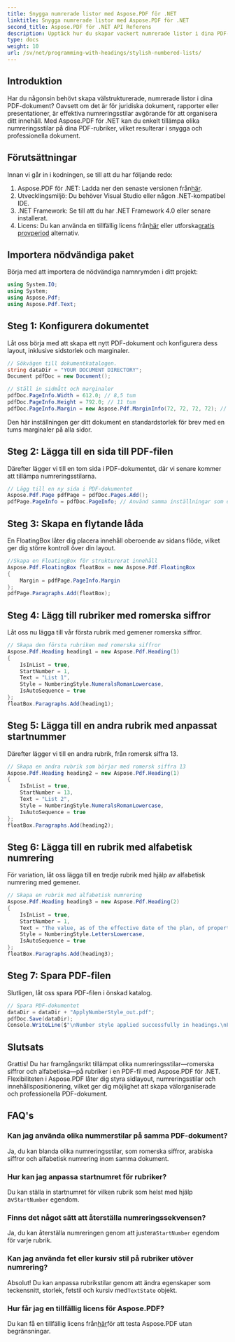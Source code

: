 ```yaml
---
title: Snygga numrerade listor med Aspose.PDF för .NET
linktitle: Snygga numrerade listor med Aspose.PDF för .NET
second_title: Aspose.PDF för .NET API Referens
description: Upptäck hur du skapar vackert numrerade listor i dina PDF-dokument med Aspose.PDF för .NET. Den här guiden leder dig genom processen att tillämpa olika numreringsstilar – som romerska siffror.
type: docs
weight: 10
url: /sv/net/programming-with-headings/stylish-numbered-lists/
---
```

## Introduktion

Har du någonsin behövt skapa välstrukturerade, numrerade listor i dina PDF-dokument? Oavsett om det är för juridiska dokument, rapporter eller presentationer, är effektiva numreringsstilar avgörande för att organisera ditt innehåll. Med Aspose.PDF för .NET kan du enkelt tillämpa olika numreringsstilar på dina PDF-rubriker, vilket resulterar i snygga och professionella dokument.

## Förutsättningar

Innan vi går in i kodningen, se till att du har följande redo:

1.  Aspose.PDF för .NET: Ladda ner den senaste versionen från[här](https://releases.aspose.com/pdf/net/).
2. Utvecklingsmiljö: Du behöver Visual Studio eller någon .NET-kompatibel IDE.
3. .NET Framework: Se till att du har .NET Framework 4.0 eller senare installerat.
4.  Licens: Du kan använda en tillfällig licens från[här](https://purchase.aspose.com/temporary-license/) eller utforska[gratis provperiod](https://releases.aspose.com/) alternativ.

## Importera nödvändiga paket

Börja med att importera de nödvändiga namnrymden i ditt projekt:

```csharp
using System.IO;
using System;
using Aspose.Pdf;
using Aspose.Pdf.Text;
```

## Steg 1: Konfigurera dokumentet

Låt oss börja med att skapa ett nytt PDF-dokument och konfigurera dess layout, inklusive sidstorlek och marginaler.

```csharp
// Sökvägen till dokumentkatalogen.
string dataDir = "YOUR DOCUMENT DIRECTORY";
Document pdfDoc = new Document();

// Ställ in sidmått och marginaler
pdfDoc.PageInfo.Width = 612.0; // 8,5 tum
pdfDoc.PageInfo.Height = 792.0; // 11 tum
pdfDoc.PageInfo.Margin = new Aspose.Pdf.MarginInfo(72, 72, 72, 72); // 1 tums marginaler
```

Den här inställningen ger ditt dokument en standardstorlek för brev med en tums marginaler på alla sidor.

## Steg 2: Lägga till en sida till PDF-filen

Därefter lägger vi till en tom sida i PDF-dokumentet, där vi senare kommer att tillämpa numreringsstilarna.

```csharp
// Lägg till en ny sida i PDF-dokumentet
Aspose.Pdf.Page pdfPage = pdfDoc.Pages.Add();
pdfPage.PageInfo = pdfDoc.PageInfo; // Använd samma inställningar som dokumentet
```

## Steg 3: Skapa en flytande låda

En FloatingBox låter dig placera innehåll oberoende av sidans flöde, vilket ger dig större kontroll över din layout.

```csharp
//Skapa en FloatingBox för strukturerat innehåll
Aspose.Pdf.FloatingBox floatBox = new Aspose.Pdf.FloatingBox
{
    Margin = pdfPage.PageInfo.Margin
};
pdfPage.Paragraphs.Add(floatBox);
```

## Steg 4: Lägg till rubriker med romerska siffror

Låt oss nu lägga till vår första rubrik med gemener romerska siffror.

```csharp
// Skapa den första rubriken med romerska siffror
Aspose.Pdf.Heading heading1 = new Aspose.Pdf.Heading(1)
{
    IsInList = true,
    StartNumber = 1,
    Text = "List 1",
    Style = NumberingStyle.NumeralsRomanLowercase,
    IsAutoSequence = true
};
floatBox.Paragraphs.Add(heading1);
```

## Steg 5: Lägga till en andra rubrik med anpassat startnummer

Därefter lägger vi till en andra rubrik, från romersk siffra 13.

```csharp
// Skapa en andra rubrik som börjar med romersk siffra 13
Aspose.Pdf.Heading heading2 = new Aspose.Pdf.Heading(1)
{
    IsInList = true,
    StartNumber = 13,
    Text = "List 2",
    Style = NumberingStyle.NumeralsRomanLowercase,
    IsAutoSequence = true
};
floatBox.Paragraphs.Add(heading2);
```

## Steg 6: Lägga till en rubrik med alfabetisk numrering

För variation, låt oss lägga till en tredje rubrik med hjälp av alfabetisk numrering med gemener.

```csharp
// Skapa en rubrik med alfabetisk numrering
Aspose.Pdf.Heading heading3 = new Aspose.Pdf.Heading(2)
{
    IsInList = true,
    StartNumber = 1,
    Text = "The value, as of the effective date of the plan, of property to be distributed under the plan on account of each allowed",
    Style = NumberingStyle.LettersLowercase,
    IsAutoSequence = true
};
floatBox.Paragraphs.Add(heading3);
```

## Steg 7: Spara PDF-filen

Slutligen, låt oss spara PDF-filen i önskad katalog.

```csharp
// Spara PDF-dokumentet
dataDir = dataDir + "ApplyNumberStyle_out.pdf";
pdfDoc.Save(dataDir);
Console.WriteLine($"\nNumber style applied successfully in headings.\nFile saved at {dataDir}");
```

## Slutsats

Grattis! Du har framgångsrikt tillämpat olika numreringsstilar—romerska siffror och alfabetiska—på rubriker i en PDF-fil med Aspose.PDF för .NET. Flexibiliteten i Aspose.PDF låter dig styra sidlayout, numreringsstilar och innehållspositionering, vilket ger dig möjlighet att skapa välorganiserade och professionella PDF-dokument.

## FAQ's

### Kan jag använda olika nummerstilar på samma PDF-dokument?  
Ja, du kan blanda olika numreringsstilar, som romerska siffror, arabiska siffror och alfabetisk numrering inom samma dokument.

### Hur kan jag anpassa startnumret för rubriker?  
 Du kan ställa in startnumret för vilken rubrik som helst med hjälp av`StartNumber` egendom.

### Finns det något sätt att återställa numreringssekvensen?  
 Ja, du kan återställa numreringen genom att justera`StartNumber` egendom för varje rubrik.

### Kan jag använda fet eller kursiv stil på rubriker utöver numrering?  
 Absolut! Du kan anpassa rubrikstilar genom att ändra egenskaper som teckensnitt, storlek, fetstil och kursiv med`TextState` objekt.

### Hur får jag en tillfällig licens för Aspose.PDF?  
 Du kan få en tillfällig licens från[här](https://purchase.aspose.com/temporary-license/)för att testa Aspose.PDF utan begränsningar.